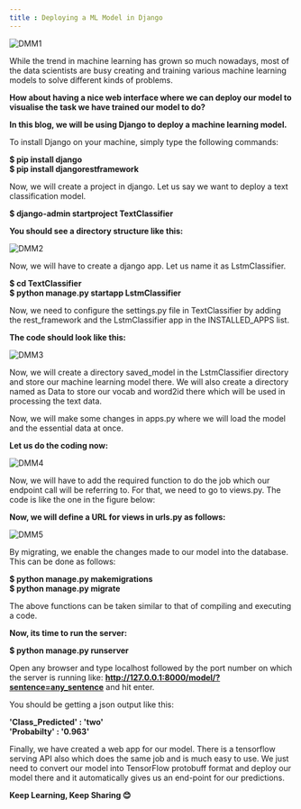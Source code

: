 ```yaml
---
title : Deploying a ML Model in Django
---
```


![DMM1](https://1.bp.blogspot.com/-FT1JZ5TlrDE/XbC_EHaZUfI/AAAAAAAAPpI/vtBcRhi0MZcCr-zMSub8dyYZhTQkBcEagCEwYBhgL/s1600/django.png)

While the trend in machine learning has grown so much nowadays, most of the data scientists are busy creating and training various machine learning models to solve different kinds of problems.

**How about having a nice web interface where we can deploy our model to visualise the task we have trained our model to do?**

**In this blog, we will be using Django to deploy a machine learning model.**


To install Django on your machine, simply type the following commands:


**$ pip install django** <br />
**$ pip install djangorestframework**

Now, we will create a project in django. Let us say we want to deploy a text classification model.

**$ django-admin startproject TextClassifier**

**You should see a directory structure like this:**


![DMM2](https://1.bp.blogspot.com/-XT-dq4nY4fY/XbFSpFd4BWI/AAAAAAAAPpk/fxMpnXE5cZ0Q0tcWu1EGwYMKMMIRML7IgCLcBGAsYHQ/s1600/Screenshot%2B2019-10-24%2Bat%2B12.53.52%2BPM.png)


Now, we will have to create a django app. Let us name it as LstmClassifier.

**$ cd TextClassifier** <br />
**$ python manage.py startapp LstmClassifier**

Now, we need to configure the settings.py file in TextClassifier by adding the rest_framework and the LstmClassifier app in the INSTALLED_APPS list.

**The code should look like this:**


![DMM3](https://1.bp.blogspot.com/-j-kfejLuuZI/XbFUsR9zAPI/AAAAAAAAPpw/zZaRrPEmFyswwbajvs-GfLmnQT9hCuxlgCLcBGAsYHQ/s1600/Screenshot%2B2019-10-24%2Bat%2B1.02.55%2BPM.png)

Now, we will create a directory saved_model in the LstmClassifier directory and store our machine learning model there. We will also create a directory named as Data to store our vocab and word2id there which will be used in processing the text data.


Now, we will make some changes in apps.py where we will load the model and the essential data at once.

**Let us do the coding now:**

![DMM4](https://1.bp.blogspot.com/-JVIxTuN0qIg/XbFr3S54-FI/AAAAAAAAPqI/xbCwedMFIdIBSS6rPc1_bwvmBxQjLjZcgCLcBGAsYHQ/s1600/Screenshot%2B2019-10-24%2Bat%2B2.41.26%2BPM.png)

Now, we will have to add the required function to do the job which our endpoint call will be referring to. For that, we need to go to views.py. The code is like the one in the figure below:

<script src="https://gist.github.com/spraphul/cc69aa7b9f36a4b77902e9ad5c13fe07.js"></script>

**Now, we will define a URL for views in urls.py as follows:**

![DMM5](https://1.bp.blogspot.com/-kdWiRfuWLtk/XbFzJe_MwjI/AAAAAAAAPqY/-ohhcyO1DagODAK-M9XBC6LXHUMSiEf4ACLcBGAsYHQ/s1600/Screenshot%2B2019-10-24%2Bat%2B3.12.52%2BPM.png)

By migrating, we enable the changes made to our model into the database. This can be done as follows:

**$ python manage.py makemigrations** <br />
**$ python manage.py migrate**

The above functions can be taken similar to that of
compiling and executing a code.


**Now, its time to run the server:**

**$ python manage.py runserver**


Open any browser and type localhost followed by the port number on which the server is running like:
**http://127.0.0.1:8000/model/?sentence=any_sentence** and hit enter.

You should be getting a json output like this:

**'Class_Predicted' : 'two'** <br />
**'Probabilty' : '0.963'**

Finally, we have created a web app for our model. There is a tensorflow serving API also which does the same job and is 
much easy to use. We just need to convert our model into TensorFlow protobuff format and deploy our model there and it 
automatically gives us an end-point for our predictions.

**Keep Learning, Keep Sharing 😊**
